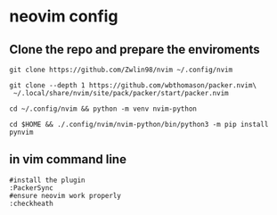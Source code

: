 # neovim config 

## Clone the repo and prepare the enviroments

```shell
git clone https://github.com/Zwlin98/nvim ~/.config/nvim

git clone --depth 1 https://github.com/wbthomason/packer.nvim\
 ~/.local/share/nvim/site/pack/packer/start/packer.nvim
 
cd ~/.config/nvim && python -m venv nvim-python

cd $HOME && ./.config/nvim/nvim-python/bin/python3 -m pip install pynvim
```

## in vim command line

```vim
#install the plugin
:PackerSync
#ensure neovim work properly
:checkheath
```
